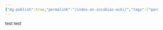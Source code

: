 ```yaml
---
{"dg-publish":true,"permalink":"/index-an-incubias-wiki/","tags":["gardenEntry"]}
---
```


test test